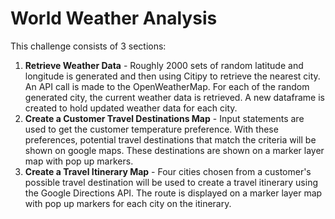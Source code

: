 # World Weather Analysis

This challenge consists of 3 sections:

1. **Retrieve Weather Data** - Roughly 2000 sets of random latitude and longitude is generated and then using Citipy to retrieve the nearest city. An API call is made to the OpenWeatherMap. For each of the random generated city, the current weather data is retrieved. A new dataframe is created to hold updated weather data for each city.
2. **Create a Customer Travel Destinations Map** - Input statements are used to get the customer temperature preference. With these preferences, potential travel destinations that match the criteria will be shown on google maps. These destinations are shown on a marker layer map with pop up markers.
3. **Create a Travel Itinerary Map** - Four cities chosen from a customer's possible travel destination will be used to create a travel itinerary using the Google Directions API. The route is displayed on a marker layer map with pop up markers for each city on the itinerary.


